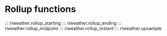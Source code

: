 # Rollup functions

::: riweather.rollup_starting
::: riweather.rollup_ending
::: riweather.rollup_midpoint
::: riweather.rollup_instant
::: riweather.upsample
